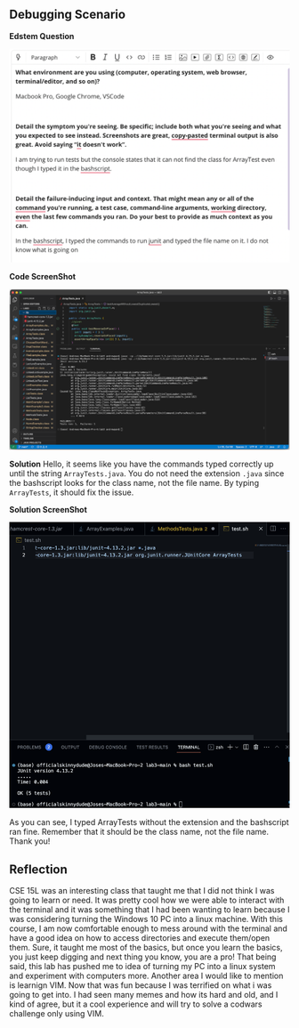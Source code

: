 ## Debugging Scenario
**Edstem Question**

![Image](Edstem-Question.png)


**Code ScreenShot**

![Image](run-java-not-class.png)


**Solution**
Hello, it seems like you have the commands typed correctly up until the string `ArrayTests.java`. You do not need the extension `.java` since the bashscript looks for the class name, not the file name. By typing `ArrayTests`, it should fix the issue.

**Solution ScreenShot**

![Image](Terminal-output.png)

As you can see, I typed ArrayTests without the extension and the bashscript ran fine. Remember that it should be the class name, not the file name. Thank you!

## Reflection
CSE 15L was an interesting class that taught me that I did not think I was going to learn or need. It was pretty cool how we were able to interact with the terminal and it was something that I had been wanting to learn because I was considering turning the Windows 10 PC into a linux machine. With this course, I am now comfortable enough to mess around with the terminal and have a good idea on how to access directories and execute them/open them. Sure, it taught me most of the basics, but once you learn the basics, you just keep digging and next thing you know, you are a pro! That being said, this lab has pushed me to idea of turning my PC into a linux system and experiment with computers more. Another area I would like to mention is learnign VIM. Now that was fun because I was terrified on what i was going to get into. I had seen many memes and how its hard and old, and I kind of agree, but it a cool experience and will try to solve a codwars challenge only using VIM.
